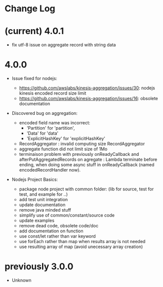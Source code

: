 # Change Log

# (current) 4.0.1

- fix utf-8 issue on aggregate record with string data

# 4.0.0

- Issue fixed for nodejs:
    - https://github.com/awslabs/kinesis-aggregation/issues/30: nodejs kinesis encoded record size limit
    - https://github.com/awslabs/kinesis-aggregation/issues/16: obsolete documentation

- Discovered bug on aggregation:
    - encoded field name was incorrect:
        - 'Partition' for 'partition', 
        - 'Data' for 'data'
        - 'ExplicitHashKey' for 'explicitHashKey'
    - RecordAggregator : invalid computing size RecordAggregator
    - aggregate function did not limit size of 1Mo
    - terminaison problem with previously onReadyCallback and afterPutAggregatedRecords on agregate : Lambda terminate before ending,
    when doing some async stuff in onReadyCallback (named encodedRecordHandler now). 

- Nodejs Project Basics:
    - package node project with common folder: (lib for source, test for test, and example for ..)
    - add test unit integration
    - update documentation
    - remove java minded stuff
    - simplify use of common/constant/source code 
    - update examples
    - remove dead code, obsolete code/doc
    - add documentation on function
    - use const/let rather than var keyword
    - use forEach rather than map when results array is not needed
    - use resulting array of map (avoid unecessary array creation)


# previously 3.0.0
 - Unknown
 